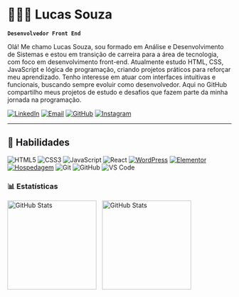 # 👩🏻‍💻 Lucas Souza

**`Desenvolvedor Front End`**

Olá! Me chamo Lucas Souza, sou formado em Análise e Desenvolvimento de Sistemas e estou em transição de carreira para a área de tecnologia, com foco em desenvolvimento front-end. Atualmente estudo HTML, CSS, JavaScript e lógica de programação, criando projetos práticos para reforçar meu aprendizado. Tenho interesse em atuar com interfaces intuitivas e funcionais, buscando sempre evoluir como desenvolvedor. Aqui no GitHub compartilho meus projetos de estudo e desafios que fazem parte da minha jornada na programação.

[![LinkedIn](https://img.shields.io/badge/LinkedIn-0077B5?style=for-the-badge&logo=linkedin&logoColor=white)](https://www.linkedin.com/in/lucas-do-carmo96/)
[![Email](https://img.shields.io/badge/Email-D14836?style=for-the-badge&logo=gmail&logoColor=white)](mailto:lucasdocarmosouza@gmail.com)
[![GitHub](https://img.shields.io/badge/Seguir_no_GitHub-181717?style=for-the-badge&logo=github&logoColor=white)](https://github.com/devlucas-souza)
[![Instagram](https://img.shields.io/badge/Instagram-E4405F?style=for-the-badge&logo=instagram&logoColor=white)](https://www.instagram.com/luukas.souza/)

---
## 🚀 Habilidades

![HTML5](https://img.shields.io/badge/HTML5-E34F26?style=for-the-badge&logo=html5&logoColor=white)
![CSS3](https://img.shields.io/badge/CSS3-1572B6?style=for-the-badge&logo=css3&logoColor=white)
![JavaScript](https://img.shields.io/badge/JavaScript-F7DF1E?style=for-the-badge&logo=javascript&logoColor=black)
![React](https://img.shields.io/badge/React-20232A?style=for-the-badge&logo=react&logoColor=61DAFB)
[![WordPress](https://img.shields.io/badge/WordPress-21759B?style=for-the-badge&logo=wordpress&logoColor=white)](https://wordpress.org/)
[![Elementor](https://img.shields.io/badge/Elementor-92003B?style=for-the-badge&logo=elementor&logoColor=white)](https://elementor.com/)
[![Hospedagem](https://img.shields.io/badge/Hostinger-673DE6?style=for-the-badge&logo=hostinger&logoColor=white)](https://www.hostinger.com/)
![Git](https://img.shields.io/badge/Git-F05032?style=for-the-badge&logo=git&logoColor=white)
![GitHub](https://img.shields.io/badge/GitHub-181717?style=for-the-badge&logo=github&logoColor=white)
![VS Code](https://img.shields.io/badge/VS_Code-007ACC?style=for-the-badge&logo=visual-studio-code&logoColor=white)
<br>
### 📊 Estatísticas

<p>
  <img 
    align="left" 
    alt="GitHub Stats" 
    height="200" 
    style="padding-right: 10px;" 
    src="https://github-readme-stats.vercel.app/api?username=devlucas-souza&show_icons=true&theme=tokyonight&include_all_commits=true&locale=pt-br" 
  />

<img 
      align="left" 
      alt="GitHub Stats" 
      height="200" 
      src="https://github-readme-stats.vercel.app/api/top-langs/?username=devlucas-souza&theme=tokyonight&layout=compact&custom_title=Tecnologias&langs_count=9" 
  />

</p>

